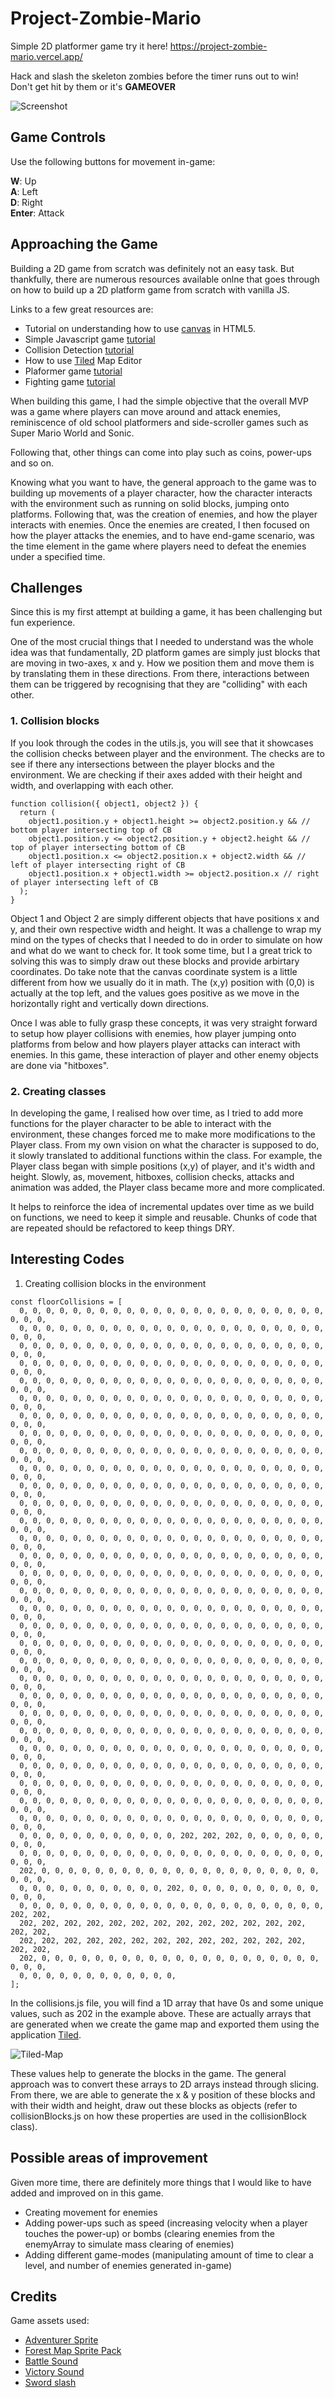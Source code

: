 # Project-Zombie-Mario

Simple 2D platformer game
try it here! https://project-zombie-mario.vercel.app/

Hack and slash the skeleton zombies before the timer runs out to win!  
Don't get hit by them or it's **GAMEOVER**

![Screenshot](screenshots/MainGame.png?raw=true)

## Game Controls

Use the following buttons for movement in-game:

**W**: Up  
**A**: Left  
**D**: Right  
**Enter**: Attack

## Approaching the Game

Building a 2D game from scratch was definitely not an easy task. But thankfully, there are numerous resources available onlne that goes through on how to build up a 2D platform game from scratch with vanilla JS.

Links to a few great resources are:

- Tutorial on understanding how to use [canvas](https://developer.mozilla.org/en-US/docs/Web/API/Canvas_API) in HTML5.
- Simple Javascript game [tutorial](https://www.youtube.com/watch?v=bG2BmmYr9NQ&ab_channel=KnifeCircus)
- Collision Detection [tutorial](https://www.youtube.com/watch?v=_MyPLZSGS3s&ab_channel=ChrisCourses)
- How to use [Tiled](https://www.youtube.com/watch?v=IHmF_bRpOAE&ab_channel=Challacade) Map Editor
- Plaformer game [tutorial](https://www.youtube.com/watch?v=rTVoyWu8r6g&t=8183s&ab_channel=ChrisCourses)
- Fighting game [tutorial](https://www.youtube.com/watch?v=vyqbNFMDRGQ&ab_channel=ChrisCourses)

When building this game, I had the simple objective that the overall MVP was a game where players can move around and attack enemies, reminiscence of old school platformers and side-scroller games such as Super Mario World and Sonic.

Following that, other things can come into play such as coins, power-ups and so on.

Knowing what you want to have, the general approach to the game was to building up movements of a player character, how the character interacts with the environment such as running on solid blocks, jumping onto platforms. Following that, was the creation of enemies, and how the player interacts with enemies. Once the enemies are created, I then focused on how the player attacks the enemies, and to have end-game scenario, was the time element in the game where players need to defeat the enemies under a specified time.

## Challenges

Since this is my first attempt at building a game, it has been challenging but fun experience.

One of the most crucial things that I needed to understand was the whole idea was that fundamentally, 2D platform games are simply just blocks that are moving in two-axes, x and y. How we position them and move them is by translating them in these directions. From there, interactions between them can be triggered by recognising that they are "colliding" with each other.

### 1. Collision blocks

If you look through the codes in the utils.js, you will see that it showcases the collision checks between player and the environment. The checks are to see if there any intersections between the player blocks and the environment. We are checking if their axes added with their height and width, and overlapping with each other.

```
function collision({ object1, object2 }) {
  return (
    object1.position.y + object1.height >= object2.position.y && // bottom player intersecting top of CB
    object1.position.y <= object2.position.y + object2.height && // top of player intersecting bottom of CB
    object1.position.x <= object2.position.x + object2.width && // left of player intersecting right of CB
    object1.position.x + object1.width >= object2.position.x // right of player intersecting left of CB
  );
}
```

Object 1 and Object 2 are simply different objects that have positions x and y, and their own respective width and height. It was a challenge to wrap my mind on the types of checks that I needed to do in order to simulate on how and what do we want to check for. It took some time, but I a great trick to solving this was to simply draw out these blocks and provide arbirtary coordinates. Do take note that the canvas coordinate system is a little different from how we usually do it in math. The (x,y) position with (0,0) is actually at the top left, and the values goes positive as we move in the horizontally right and vertically down directions.

Once I was able to fully grasp these concepts, it was very straight forward to setup how player collisions with enemies, how player jumping onto platforms from below and how players player attacks can interact with enemies. In this game, these interaction of player and other enemy objects are done via "hitboxes".

### 2. Creating classes

In developing the game, I realised how over time, as I tried to add more functions for the player character to be able to interact with the environment, these changes forced me to make more modifications to the Player class. From my own vision on what the character is supposed to do, it slowly translated to additional functions within the class. For example, the Player class began with simple positions (x,y) of player, and it's width and height. Slowly, as, movement, hitboxes, collision checks, attacks and animation was added, the Player class became more and more complicated.

It helps to reinforce the idea of incremental updates over time as we build on functions, we need to keep it simple and reusable. Chunks of code that are repeated should be refactored to keep things DRY.

## Interesting Codes

1. Creating collision blocks in the environment

```
const floorCollisions = [
  0, 0, 0, 0, 0, 0, 0, 0, 0, 0, 0, 0, 0, 0, 0, 0, 0, 0, 0, 0, 0, 0, 0, 0, 0, 0,
  0, 0, 0, 0, 0, 0, 0, 0, 0, 0, 0, 0, 0, 0, 0, 0, 0, 0, 0, 0, 0, 0, 0, 0, 0, 0,
  0, 0, 0, 0, 0, 0, 0, 0, 0, 0, 0, 0, 0, 0, 0, 0, 0, 0, 0, 0, 0, 0, 0, 0, 0, 0,
  0, 0, 0, 0, 0, 0, 0, 0, 0, 0, 0, 0, 0, 0, 0, 0, 0, 0, 0, 0, 0, 0, 0, 0, 0, 0,
  0, 0, 0, 0, 0, 0, 0, 0, 0, 0, 0, 0, 0, 0, 0, 0, 0, 0, 0, 0, 0, 0, 0, 0, 0, 0,
  0, 0, 0, 0, 0, 0, 0, 0, 0, 0, 0, 0, 0, 0, 0, 0, 0, 0, 0, 0, 0, 0, 0, 0, 0, 0,
  0, 0, 0, 0, 0, 0, 0, 0, 0, 0, 0, 0, 0, 0, 0, 0, 0, 0, 0, 0, 0, 0, 0, 0, 0, 0,
  0, 0, 0, 0, 0, 0, 0, 0, 0, 0, 0, 0, 0, 0, 0, 0, 0, 0, 0, 0, 0, 0, 0, 0, 0, 0,
  0, 0, 0, 0, 0, 0, 0, 0, 0, 0, 0, 0, 0, 0, 0, 0, 0, 0, 0, 0, 0, 0, 0, 0, 0, 0,
  0, 0, 0, 0, 0, 0, 0, 0, 0, 0, 0, 0, 0, 0, 0, 0, 0, 0, 0, 0, 0, 0, 0, 0, 0, 0,
  0, 0, 0, 0, 0, 0, 0, 0, 0, 0, 0, 0, 0, 0, 0, 0, 0, 0, 0, 0, 0, 0, 0, 0, 0, 0,
  0, 0, 0, 0, 0, 0, 0, 0, 0, 0, 0, 0, 0, 0, 0, 0, 0, 0, 0, 0, 0, 0, 0, 0, 0, 0,
  0, 0, 0, 0, 0, 0, 0, 0, 0, 0, 0, 0, 0, 0, 0, 0, 0, 0, 0, 0, 0, 0, 0, 0, 0, 0,
  0, 0, 0, 0, 0, 0, 0, 0, 0, 0, 0, 0, 0, 0, 0, 0, 0, 0, 0, 0, 0, 0, 0, 0, 0, 0,
  0, 0, 0, 0, 0, 0, 0, 0, 0, 0, 0, 0, 0, 0, 0, 0, 0, 0, 0, 0, 0, 0, 0, 0, 0, 0,
  0, 0, 0, 0, 0, 0, 0, 0, 0, 0, 0, 0, 0, 0, 0, 0, 0, 0, 0, 0, 0, 0, 0, 0, 0, 0,
  0, 0, 0, 0, 0, 0, 0, 0, 0, 0, 0, 0, 0, 0, 0, 0, 0, 0, 0, 0, 0, 0, 0, 0, 0, 0,
  0, 0, 0, 0, 0, 0, 0, 0, 0, 0, 0, 0, 0, 0, 0, 0, 0, 0, 0, 0, 0, 0, 0, 0, 0, 0,
  0, 0, 0, 0, 0, 0, 0, 0, 0, 0, 0, 0, 0, 0, 0, 0, 0, 0, 0, 0, 0, 0, 0, 0, 0, 0,
  0, 0, 0, 0, 0, 0, 0, 0, 0, 0, 0, 0, 0, 0, 0, 0, 0, 0, 0, 0, 0, 0, 0, 0, 0, 0,
  0, 0, 0, 0, 0, 0, 0, 0, 0, 0, 0, 0, 0, 0, 0, 0, 0, 0, 0, 0, 0, 0, 0, 0, 0, 0,
  0, 0, 0, 0, 0, 0, 0, 0, 0, 0, 0, 0, 0, 0, 0, 0, 0, 0, 0, 0, 0, 0, 0, 0, 0, 0,
  0, 0, 0, 0, 0, 0, 0, 0, 0, 0, 0, 0, 0, 0, 0, 0, 0, 0, 0, 0, 0, 0, 0, 0, 0, 0,
  0, 0, 0, 0, 0, 0, 0, 0, 0, 0, 0, 0, 0, 0, 0, 0, 0, 0, 0, 0, 0, 0, 0, 0, 0, 0,
  0, 0, 0, 0, 0, 0, 0, 0, 0, 0, 0, 0, 0, 0, 0, 0, 0, 0, 0, 0, 0, 0, 0, 0, 0, 0,
  0, 0, 0, 0, 0, 0, 0, 0, 0, 0, 0, 0, 0, 0, 0, 0, 0, 0, 0, 0, 0, 0, 0, 0, 0, 0,
  0, 0, 0, 0, 0, 0, 0, 0, 0, 0, 0, 0, 0, 0, 0, 0, 0, 0, 0, 0, 0, 0, 0, 0, 0, 0,
  0, 0, 0, 0, 0, 0, 0, 0, 0, 0, 0, 0, 0, 0, 0, 0, 0, 0, 0, 0, 0, 0, 0, 0, 0, 0,
  0, 0, 0, 0, 0, 0, 0, 0, 0, 0, 0, 0, 0, 0, 0, 0, 0, 0, 0, 0, 0, 0, 0, 0, 0, 0,
  0, 0, 0, 0, 0, 0, 0, 0, 0, 0, 0, 0, 0, 0, 0, 0, 0, 0, 0, 0, 0, 0, 0, 0, 0, 0,
  0, 0, 0, 0, 0, 0, 0, 0, 0, 0, 0, 0, 202, 202, 202, 0, 0, 0, 0, 0, 0, 0, 0, 0,
  0, 0, 0, 0, 0, 0, 0, 0, 0, 0, 0, 0, 0, 0, 0, 0, 0, 0, 0, 0, 0, 0, 0, 0, 0, 0,
  202, 0, 0, 0, 0, 0, 0, 0, 0, 0, 0, 0, 0, 0, 0, 0, 0, 0, 0, 0, 0, 0, 0, 0, 0,
  0, 0, 0, 0, 0, 0, 0, 0, 0, 0, 0, 202, 0, 0, 0, 0, 0, 0, 0, 0, 0, 0, 0, 0, 0,
  0, 0, 0, 0, 0, 0, 0, 0, 0, 0, 0, 0, 0, 0, 0, 0, 0, 0, 0, 0, 0, 0, 0, 202, 202,
  202, 202, 202, 202, 202, 202, 202, 202, 202, 202, 202, 202, 202, 202, 202,
  202, 202, 202, 202, 202, 202, 202, 202, 202, 202, 202, 202, 202, 202, 202,
  202, 0, 0, 0, 0, 0, 0, 0, 0, 0, 0, 0, 0, 0, 0, 0, 0, 0, 0, 0, 0, 0, 0, 0, 0,
  0, 0, 0, 0, 0, 0, 0, 0, 0, 0, 0, 0,
];
```

In the collisions.js file, you will find a 1D array that have 0s and some unique values, such as 202 in the example above. These are actually arrays that are generated when we create the game map and exported them using the application [Tiled](https://www.mapeditor.org/).

![Tiled-Map](screenshots/tiledMap.png?raw=true)

These values help to generate the blocks in the game. The general approach was to convert these arrays to 2D arrays instead through slicing. From there, we are able to generate the x & y position of these blocks and with their width and height, draw out these blocks as objects (refer to collisionBlocks.js on how these properties are used in the collisionBlock class).

## Possible areas of improvement

Given more time, there are definitely more things that I would like to have added and improved on in this game.

- Creating movement for enemies
- Adding power-ups such as speed (increasing velocity when a player touches the power-up) or bombs (clearing enemies from the enemyArray to simulate mass clearing of enemies)
- Adding different game-modes (manipulating amount of time to clear a level, and number of enemies generated in-game)

## Credits

Game assets used:

- [Adventurer Sprite](https://rvros.itch.io/animated-pixel-hero)
- [Forest Map Sprite Pack](https://anokolisa.itch.io/high-forest-assets-pack)
- [Battle Sound](https://www.youtube.com/watch?v=nSSNMRHwWiA&list=PLrCag3iuaIvPfSTRdBqQqzhywA-FMoJ4W&index=3&ab_channel=lastcn)
- [Victory Sound](https://www.youtube.com/watch?v=xVPWVD99m6o&list=PLrCag3iuaIvPfSTRdBqQqzhywA-FMoJ4W&index=4&ab_channel=lastcn)
- [Sword slash](https://www.youtube.com/watch?v=BQV5rbBMjCQ&ab_channel=CPhTFluke)

